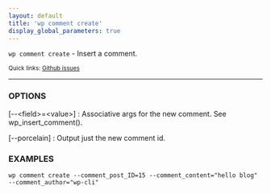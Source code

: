 ```yaml
---
layout: default
title: 'wp comment create'
display_global_parameters: true
---
```


`wp comment create` - Insert a comment.

<small>Quick links: <a href="https://github.com/wp-cli/wp-cli/issues?q=is%3Aopen+label%3Acommand%3Acomment-create+sort%3Aupdated-desc">Github issues</a></small>

<hr />

### OPTIONS

[\--&lt;field&gt;=&lt;value&gt;]
: Associative args for the new comment. See wp_insert_comment().

[\--porcelain]
: Output just the new comment id.

### EXAMPLES

    wp comment create --comment_post_ID=15 --comment_content="hello blog" --comment_author="wp-cli"



